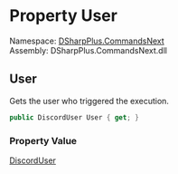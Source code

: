 # Property User

Namespace: [DSharpPlus.CommandsNext](DSharpPlus.CommandsNext.md)  
Assembly: DSharpPlus.CommandsNext.dll

## <a id="DSharpPlus_CommandsNext_CommandContext_User"></a>User

Gets the user who triggered the execution.

```csharp
public DiscordUser User { get; }
```

### Property Value

[DiscordUser](DSharpPlus.Entities.DiscordUser.md)

